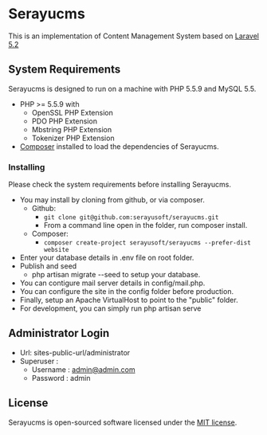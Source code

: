 # Serayucms

This is an implementation of Content Management System based on [Laravel 5.2](http://laravel.com/) 

## System Requirements
Serayucms is designed to run on a machine with PHP 5.5.9 and MySQL 5.5.

* PHP >= 5.5.9 with
    * OpenSSL PHP Extension
    * PDO PHP Extension
    * Mbstring PHP Extension
    * Tokenizer PHP Extension
* [Composer](https://getcomposer.org/) installed to load the dependencies of Serayucms.

### Installing

Please check the system requirements before installing Serayucms.

* You may install by cloning from github, or via composer.
    * Github:
        * ``` git clone git@github.com:serayusoft/serayucms.git ```
        * From a command line open in the folder, run composer install.
    * Composer:
        * ``` composer create-project serayusoft/serayucms --prefer-dist website ```
* Enter your database details in .env file on root folder.
* Publish and seed
    * php artisan migrate --seed to setup your database.
* You can contigure mail server details in config/mail.php.
* You can configure the site in the config folder before production.
* Finally, setup an Apache VirtualHost to point to the "public" folder.
* For development, you can simply run php artisan serve

## Administrator Login

* Url: sites-public-url/administrator
* Superuser : 
    *  Username : admin@admin.com
    *  Password : admin

## License

Serayucms is open-sourced software licensed under the [MIT license](http://opensource.org/licenses/MIT).
